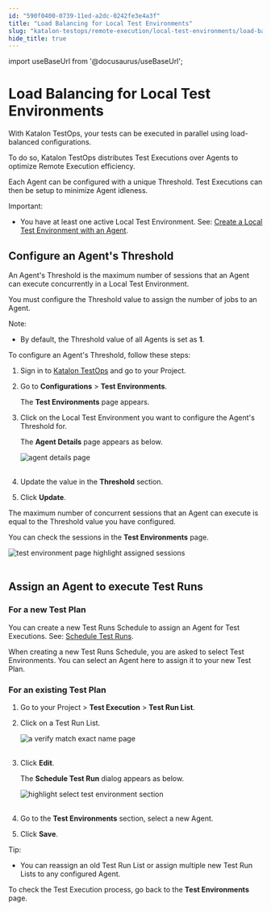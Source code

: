 ```yaml
---
id: "590f0400-0739-11ed-a2dc-0242fe3e4a3f"
title: "Load Balancing for Local Test Environments"
slug: "katalon-testops/remote-execution/local-test-environments/load-balancing-for-local-test-environments"
hide_title: true
---
```

import useBaseUrl from '@docusaurus/useBaseUrl';


# <a id="id" class="anchor_top_offset"/><a id="ariaid-title1" class="anchor_top_offset"/>Load Balancing for Local Test Environments

<p xmlns="http://www.w3.org/1999/xhtml" className="p">With Katalon TestOps, your tests can be executed in parallel   using load-balanced configurations.</p> 
<p xmlns="http://www.w3.org/1999/xhtml" className="p">To do so, Katalon TestOps distributes Test Executions over   Agents to optimize Remote Execution efficiency.</p> 
<p xmlns="http://www.w3.org/1999/xhtml" className="p">Each Agent can be configured with a unique Threshold. Test   Executions can then be setup to minimize Agent idleness.</p> 
<div xmlns="http://www.w3.org/1999/xhtml" className="note important note_important"><span className="note__title">Important:</span> 
  <p className="p" /><div className="p"><ul className="ul"><li className="li"><p className="p">You have at least one active Local Test Environment. See: <a className="xref" href="/docs/katalon-testops/remote-execution/local-test-environments/create-a-local-test-environment-with-an-agent">Create
            a Local Test Environment with an Agent</a>.</p></li></ul></div>
</div>

## <a id="id_1" class="anchor_top_offset"/>Configure an Agent's Threshold

<p xmlns="http://www.w3.org/1999/xhtml" className="p">An Agent's Threshold is the maximum number of sessions that an   Agent can execute concurrently in a Local Test Environment.</p> 
<p xmlns="http://www.w3.org/1999/xhtml" className="p">You must configure the Threshold value to assign the number of   jobs to an Agent.</p> 
<div xmlns="http://www.w3.org/1999/xhtml" className="note note note_note"><span className="note__title">Note:</span> 
  <p className="p" /><div className="p"><ul className="ul"><li className="li"><p className="p">By default, the Threshold value of all Agents is set as
          <strong className="ph b">1</strong>.</p></li></ul></div>
</div>
<p xmlns="http://www.w3.org/1999/xhtml" className="p">To configure an Agent's Threshold, follow these steps:</p> 
<ol xmlns="http://www.w3.org/1999/xhtml" className="ol"><li className="li">     <p className="p">Sign in to <a className="xref j-external-link" href="https://testops.katalon.io/login" target="_blank">Katalon         TestOps</a> and go to your Project.</p>   </li><li className="li">     <p className="p">Go to <strong className="ph b">Configurations</strong> &gt; <strong className="ph b">Test         Environments</strong>.</p>     <p className="p">The <strong className="ph b">Test Environments</strong> page appears.</p>   </li><li className="li">     <p className="p">Click on the Local Test Environment you want to configure the       Agent's Threshold for.</p>     <p className="p">The <strong className="ph b">Agent Details</strong> page appears as below.</p>     <p className="p">       <img className="image" src={useBaseUrl("https://github.com/katalon-studio/docs-images/raw/master/katalon-analytics/docs/testops-revamp-july-load-balancing/configure-agent-threshold-2.png")} alt="agent details page" /><br /><br />     </p>   </li><li className="li">     <p className="p">Update the value in the <strong className="ph b">Threshold</strong> section.</p>   </li><li className="li">     <p className="p">Click <strong className="ph b">Update</strong>.</p>   </li></ol> 
<p xmlns="http://www.w3.org/1999/xhtml" className="p">The maximum number of concurrent sessions that an Agent can   execute is equal to the Threshold value you have configured.</p> 
<p xmlns="http://www.w3.org/1999/xhtml" className="p">You can check the sessions in the <strong className="ph b">Test     Environments</strong> page.</p> 
<p xmlns="http://www.w3.org/1999/xhtml" className="p">   <img className="image" src={useBaseUrl("https://github.com/katalon-studio/docs-images/raw/master/katalon-analytics/docs/testops-revamp-july-load-balancing/test-environment-page-with-agents-highlight-session-2.png")} alt="test environment page highlight assigned sessions" /><br /><br /> </p> 
    

## <a id="id_2" class="anchor_top_offset"/>Assign an Agent to execute Test Runs

    
          
      

### <a id="id_3" class="anchor_top_offset"/>For a new Test Plan

      
        
<p xmlns="http://www.w3.org/1999/xhtml" className="p">You can create a new Test Runs Schedule to assign an Agent for   Test Executions. See: <a className="xref" href="/docs/katalon-testops/test-planning/schedules/schedule-test-runs">Schedule     Test Runs</a>.</p> 
        
<p xmlns="http://www.w3.org/1999/xhtml" className="p">When creating a new Test Runs Schedule, you are asked to select   Test Environments. You can select an Agent here to assign it to   your new Test Plan.</p> 
      
    

### <a id="id_4" class="anchor_top_offset"/>For an existing Test Plan

<ol xmlns="http://www.w3.org/1999/xhtml" className="ol"><li className="li">     <p className="p">Go to your Project &gt; <strong className="ph b">Test Execution</strong> &gt;       <strong className="ph b">Test Run List</strong>.</p>   </li><li className="li">     <p className="p">Click on a Test Run List.</p>     <p className="p">       <img className="image" src={useBaseUrl("https://github.com/katalon-studio/docs-images/raw/master/katalon-analytics/docs/testops-revamp-july-load-balancing/a-verify-match-exact-name-page-2.png")} alt="a verify match exact name page" /><br /><br />     </p>   </li><li className="li">     <p className="p">Click <strong className="ph b">Edit</strong>.</p>     <p className="p">The <strong className="ph b">Schedule Test Run</strong> dialog appears as       below.</p>     <p className="p">       <img className="image" src={useBaseUrl("https://github.com/katalon-studio/docs-images/raw/master/katalon-analytics/docs/testops-revamp-july-load-balancing/assign-test-environjment-agent-2.png")} alt="highlight select test environment section" /><br /><br />     </p>   </li><li className="li">     <p className="p">Go to the <strong className="ph b">Test Environments</strong> section, select a       new Agent.</p>   </li><li className="li">     <p className="p">Click <strong className="ph b">Save</strong>.</p>   </li></ol> 
<div xmlns="http://www.w3.org/1999/xhtml" className="note tip note_tip"><span className="note__title">Tip:</span> 
  <ul className="ul"><li className="li">You can reassign an old Test Run List or assign multiple new
      Test Run Lists to any configured Agent.</li></ul>
</div>
<p xmlns="http://www.w3.org/1999/xhtml" className="p">To check the Test Execution process, go back to the <strong className="ph b">Test     Environments</strong> page.</p> 
